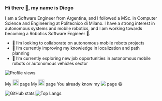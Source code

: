 ### Hi there 👋, my name is Diego

I am a Software Engineer from Argentina, and I followed a MSc. in Computer Science and Engineering at Politecnico di Milano. I have a strong interest in autonomous systems and mobile robotics, and I am working towards becoming a Robotics Software Engineer :robot:.

- 👯 I’m looking to collaborate on autonomous mobile robots projects
- 🌱 I’m currently improving my knowledge in localization and path planning
- 🔭 I’m currently exploring new job opportunities in autonomous mobile robots or autonomous vehicles sector


![Profile views](https://gpvc.arturio.dev/adiego73)  

My [<img src='https://www.flaticon.com/svg/static/icons/svg/174/174857.svg' alt='linkedin' height='20'>](https://www.linkedin.com/in/adiego73/) page
My [<img src='https://www.flaticon.com/svg/static/icons/svg/2111/2111628.svg' alt='stackoverflow' height='20'>](https://stackoverflow.com/users/486568) page
You already know my ![](<img src='https://www.flaticon.com/svg/static/icons/svg/733/733553.svg' alt='github' height='20'>) page :smiley:

![GitHub stats](https://github-readme-stats.vercel.app/api?username=adiego73&show_icons=true&count_private=true&layout=compact&theme=calm)
![Top Langs](https://github-readme-stats.vercel.app/api/top-langs/?username=adiego73&hide=html&theme=calm&layout=compact&count_private=true)
